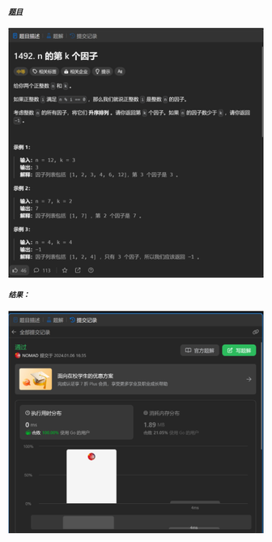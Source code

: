 ##### [题目](https://leetcode.cn/problems/the-kth-factor-of-n/description/)
![pic](img.png)
##### 结果：
![pic](result.png)